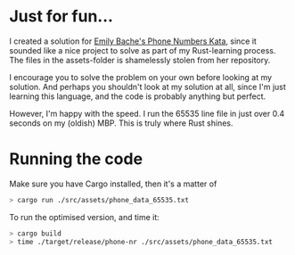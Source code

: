 # Just for fun...
I created a solution for [Emily Bache's Phone Numbers Kata](https://github.com/emilybache/Phone-Numbers-Kata), since it sounded like a nice project to solve as part of my Rust-learning process.
The files in the assets-folder is shamelessly stolen from her repository.

I encourage you to solve the problem on your own before looking at my solution. And perhaps you shouldn't look at my solution at all, since I'm just learning this language, and the code is probably anything but perfect.

However, I'm happy with the speed. I run the 65535 line file in just over 0.4 seconds on my (oldish) MBP. This is truly where Rust shines.

# Running the code
Make sure you have Cargo installed, then it's a matter of 
```sh
> cargo run ./src/assets/phone_data_65535.txt
```

To run the optimised version, and time it: 
```sh
> cargo build
> time ./target/release/phone-nr ./src/assets/phone_data_65535.txt
```
